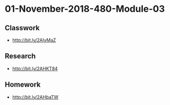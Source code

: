 # 01-November-2018-480-Module-03

## Classwork

- http://bit.ly/2AIyMaZ

## Research

- http://bit.ly/2AHKT84

## Homework

- http://bit.ly/2AHbaTW

